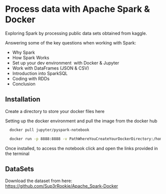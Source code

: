
# Process data with Apache Spark & Docker

Exploring Spark by processing public data sets obtained from kaggle. 

Answering some of the key questions when working with Spark: 
 * Why Spark
 * How Spark Works
 * Set up your dev environment  with Docker & Jupyter
 * Work with DataFrames (JSON & CSV)
 * Introduction into SparkSQL
 * Coding with RDDs
 * Conclusion
## Installation
Create a directory to store your docker files here

Setting up the docker environment and pull the image from the docker hub
```bash
  docker pull jupyter/pyspark-notebook
```
```bash
  docker run -p 8888:8888 -v PathWhereYouCreateYourDockerDirectory:/home/jovyan/work jupyter/pyspark-notebook
``` 

Once installed, to access the notebook click and open the links provided in the terminal

## DataSets
Download the dataset from here:
https://github.com/Sup3rRookie/Apache_Spark-Docker